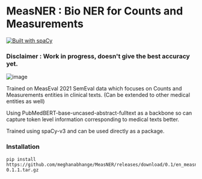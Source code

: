 # MeasNER : Bio NER for Counts and Measurements
[![Built with spaCy](https://img.shields.io/badge/made%20with%20❤%20and-spaCy-09a3d5.svg)](https://spacy.io)

### Disclaimer : Work in progress, doesn't give the best accuracy yet.

![image](https://user-images.githubusercontent.com/34004739/120615321-c75e5d00-c475-11eb-9747-2bec7e2d849d.png)

Trained on MeasEval 2021 SemEval data which focuses on Counts and Measurements entities in clinical texts. (Can be extended to other medical entities as well)

Using PubMedBERT-base-uncased-abstract-fulltext as a backbone so can capture token level information corresponding to medical texts better. 

Trained using spaCy-v3 and can be used directly as a package. 


### Installation 
```
pip install https://github.com/meghanabhange/MeasNER/releases/download/0.1/en_measner-0.1.1.tar.gz
```
